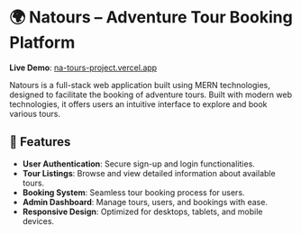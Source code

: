 # 🌍 Natours – Adventure Tour Booking Platform

**Live Demo**: [na-tours-project.vercel.app](https://na-tours-project.vercel.app)

Natours is a full-stack web application built using MERN technologies, designed to facilitate the booking of adventure tours. Built with modern web technologies, it offers users an intuitive interface to explore and book various tours.

## 🚀 Features

- **User Authentication**: Secure sign-up and login functionalities.
- **Tour Listings**: Browse and view detailed information about available tours.
- **Booking System**: Seamless tour booking process for users.
- **Admin Dashboard**: Manage tours, users, and bookings with ease.
- **Responsive Design**: Optimized for desktops, tablets, and mobile devices.

